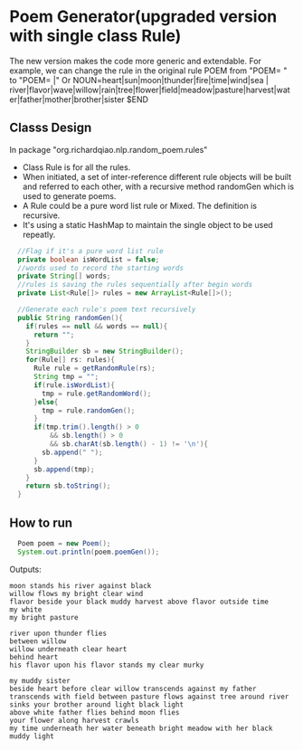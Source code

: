 # Poem Generator(upgraded version with single class Rule)
The new version makes the code more generic and extendable. For example, we can change the rule in the original rule POEM
from "POEM=<LINE> <LINE> <LINE> <LINE> <LINE>"
to "POEM=<LINE> <LINE> <LINE> <LINE> <LINE> <PREPOSITION>|<ADJECTIVE>"
Or
NOUN=heart|sun|moon|thunder|fire|time|wind|sea <VERB>|<PREPOSITION> river|flavor|wave|willow|rain|tree|flower|field|meadow|pasture|harvest|water|father|mother|brother|sister $END

## Classs Design
In package "org.richardqiao.nlp.random_poem.rules"
* Class Rule is for all the rules.
* When initiated, a set of inter-reference different rule objects will be built and referred to each other, with a recursive method randomGen which is used to generate poems.
* A Rule could be a pure word list rule or Mixed. The definition is recursive.
* It's using a static HashMap to maintain the single object to be used repeatly.
```Java
  //Flag if it's a pure word list rule
  private boolean isWordList = false;
  //words used to record the starting words
  private String[] words;
  //rules is saving the rules sequentially after begin words
  private List<Rule[]> rules = new ArrayList<Rule[]>();

  //Generate each rule's poem text recursively
  public String randomGen(){
    if(rules == null && words == null){
      return "";
    }
    StringBuilder sb = new StringBuilder();
    for(Rule[] rs: rules){
      Rule rule = getRandomRule(rs);
      String tmp = "";
      if(rule.isWordList){
        tmp = rule.getRandomWord();
      }else{
        tmp = rule.randomGen();
      }
      if(tmp.trim().length() > 0
          && sb.length() > 0
          && sb.charAt(sb.length() - 1) != '\n'){
        sb.append(" ");
      }
      sb.append(tmp);
    }
    return sb.toString();
  }
```

## How to run
```Java
  Poem poem = new Poem();
  System.out.println(poem.poemGen());
```
Outputs:
```
moon stands his river against black 
willow flows my bright clear wind 
flavor beside your black muddy harvest above flavor outside time 
my white 
my bright pasture 
```
```
river upon thunder flies 
between willow 
willow underneath clear heart 
behind heart 
his flavor upon his flavor stands my clear murky 
```
```
my muddy sister 
beside heart before clear willow transcends against my father transcends with field between pasture flows against tree around river sinks your brother around light black light 
above white father flies behind moon flies 
your flower along harvest crawls 
my time underneath her water beneath bright meadow with her black muddy light 
```